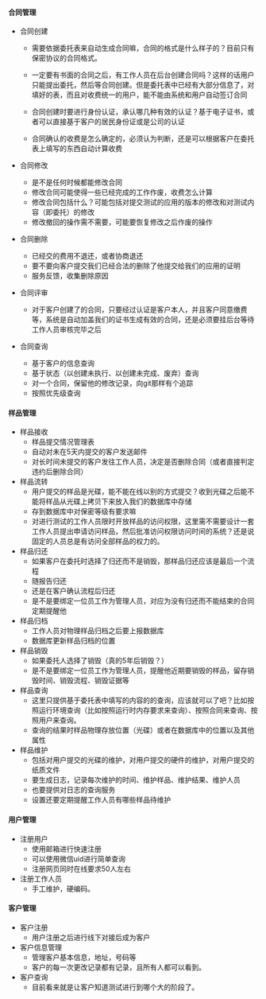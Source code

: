#### 合同管理

+ 合同创建

  + 需要依据委托表来自动生成合同嘛，合同的格式是什么样子的？目前只有保密协议的合同格式。
  + 一定要有书面的合同之后，有工作人员在后台创建合同吗？这样的话用户只能提出委托，然后等合同创建。但是委托表中已经有大部分信息了，对填好的表，而且对收费统一的用户，能不能由系统和用户自动签订合同

  + 合同创建时要进行身份认证，承认哪几种有效的认证？基于电子证书，或者可以直接基于客户的居民身份证或是公司的认证
  + 合同确认的收费是怎么确定的，必须认为判断，还是可以根据客户在委托表上填写的东西自动计算收费

+ 合同修改

  + 是不是任何时候都能修改合同
  + 修改合同可能使得一些已经完成的工作作废，收费怎么计算
  + 修改合同包括什么？可能包括对提交测试的应用的版本的修改和对测试内容（即委托）的修改
  + 修改撤回的操作需不需要，可能要恢复修改之后作废的操作

+ 合同删除

  + 已经交的费用不退还，或者协商退还
  + 要不要向客户提交我们已经合法的删除了他提交给我们的应用的证明
  + 服务反馈，收集删除原因

+ 合同评审

  + 对于客户创建了的合同，只要经过认证是客户本人，并且客户同意缴费等，系统是自动加盖我们的证书生成有效的合同，还是必须要挂后台等待工作人员审核完毕之后

+ 合同查询

  + 基于客户的信息查询
  + 基于状态（以创建未执行、以创建未完成、废弃）查询
  + 对一个合同，保留他的修改记录，向git那样有个追踪
  + 按照优先级查询

#### 样品管理

+ 样品接收
  + 样品提交情况管理表
  + 自动对未在5天内提交的客户发送邮件
  + 对长时间未提交的客户发往工作人员，决定是否删除合同（或者直接判定违约后删除合同）
+ 样品流转
  + 用户提交的样品是光碟，能不能在线以别的方式提交？收到光碟之后能不能将样品从光碟上拷贝下来放入我们的数据库中存储
  + 存到数据库中对保密等级有要求嘛
  + 对进行测试的工作人员限时开放样品的访问权限，这里需不需要设计一套工作人员提出申请访问样品，然后批准访问权限访问时间的系统？还是说固定的人员总是有访问全部样品的权力的。
+ 样品归还
  + 如果客户在委托时选择了归还而不是销毁，那样品归还应该是最后一个流程
  + 随报告归还
  + 还是在客户确认流程后归还
  + 是不是要绑定一位员工作为管理人员，对应为没有归还而不能结束的合同定期提醒他
+ 样品归档
  + 工作人员对物理样品归档之后要上报数据库
  + 数据库更新样品归档的位置
+ 样品销毁
  + 如果委托人选择了销毁（真的5年后销毁？）
  + 是不是要绑定一位员工作为管理人员，提醒他近期要销毁的样品，留存销毁时间、销毁流程、销毁证据等
+ 样品查询
  + 这里只提供基于委托表中填写的内容的的查询，应该就可以了吧？比如按照运行环境查询（比如按照运行时内存要求来查询）、按照合同来查询、按照用户来查询。
  + 查询的结果时样品物理存放位置（光碟）或者在数据库中的位置以及其他属性
+ 样品维护
  + 包括对用户提交的光碟的维护，对用户提交的硬件的维护，对用户提交的纸质文件
  + 要生成日志，记录每次维护的时间、维护样品、维护结果、维护人员
  + 也要提供对日志的查询服务
  + 设置还要定期提醒工作人员有哪些样品待维护

#### 用户管理
+ 注册用户
  + 使用邮箱进行快速注册
  + 可以使用微信uid进行简单查询
  + 注册网页同时在线要求50人左右
+ 注册工作人员
  + 手工维护，硬编码。

#### 客户管理
+ 客户注册
  + 用户注册之后进行线下对接后成为客户
+ 客户信息管理
  + 管理客户基本信息，地址，号码等
  + 客户的每一次更改记录都有记录，且所有人都可以看到。
+ 客户查询
  + 目前看来就是让客户知道测试进行到哪个大的阶段了。
